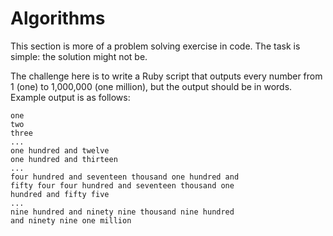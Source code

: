 # Algorithms

This section is more of a problem solving exercise in code. The task is
simple: the solution might not be.

The challenge here is to write a Ruby script that outputs every number
from 1 (one) to 1,000,000 (one million), but the output should be in
words. Example output is as follows:

```
one
two
three
...
one hundred and twelve
one hundred and thirteen
...
four hundred and seventeen thousand one hundred and
fifty four four hundred and seventeen thousand one
hundred and fifty five
...
nine hundred and ninety nine thousand nine hundred
and ninety nine one million
```
